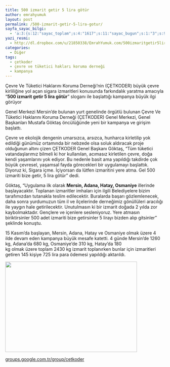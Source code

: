 ```yaml
---
title: 500 izmarit getir 5 lira götür
author: emrahyumuk
layout: post
permalink: /500-izmarit-getir-5-lira-gotur/
sayfa_sayac_bilgi:
  - 'a:3:{s:12:"sayac_toplam";s:4:"1617";s:11:"sayac_bugun";s:1:"3";s:9:"son_okuma";s:10:"1364921833";}'
yazi_resmi:
  - http://dl.dropbox.com/u/21850338/EmrahYumuk.com/500izmaritgetir5liragotur-k.jpg
categories:
  - Diğer
tags:
  - çetkoder
  - çevre ve tüketici hakları koruma derneği
  - kampanya
---
```

Çevre Ve Tüketici Haklarını Koruma Derneği&#8217;nin (ÇETKODER) büyük çevre kirliliğine yol açan sigara izmaritleri konusunda farkındalık yaratma amacıyla “**500 izmarit getir 5 lira götür**” sloganı ile başlattığı kampanya büyük ilgi görüyor

Genel Merkezi Mersin’de bulunan yurt genelinde örgütlü bulunan Çevre Ve Tüketici Haklarını Koruma Derneği (ÇETKODER) Genel Merkezi, Genel Başkanları Mustafa Göktaş öncülüğünde yeni bir kampanya ve girişim başlattı.

Çevre ve ekolojik dengenin umarsızca, arsızca, hunharca kirletilip yok edildiği günümüz ortamında bir nebzede olsa soluk aldıracak proje olduğunun altını çizen ÇETKODER Genel Başkanı Göktaş, “Tüm tüketici vatandaşlarımız bilmeli ki hor kullanılan, acımasız kirletilen çevre, doğa kendi yaşamlarını yok ediyor. Bu nedenle basit ama yapıldığı takdirde çok büyük çevresel, yaşamsal fayda görecekleri bir uygulamayı başlattık. Diyoruz ki, Sigara içme. İçiyorsan da lütfen izmaritini yere atma. Gel 500 izmariti bize getir, 5 lira götür” dedi.

<!--more-->

Göktaş, “Uygulama ilk olarak **Mersin, Adana, Hatay, Osmaniye** illerinde başlayacaktır. Toplanan izmaritler imhaları için ilgili Belediyelere bizim tarafımızdan tutanakla teslim edilecektir. Buralarda başarı gözlemlenecek, daha sonra yurdumuzun tüm il ve ilçelerinde derneğimiz gönüllüleri aracılığı ile yaygın hale getirilecektir. Unutulmasın ki bir izmarit doğada 2 yılda zor kaybolmaktadır. Gençlere ve içenlere sesleniyoruz. Yere atmasın biriktirsinler 500 adet izmariti bize getirsinler 5 lirayı bizden alıp gitsinler” şeklinde konuştu.

15 Kasım&#8217;da başlayan, Mersin, Adana, Hatay ve Osmaniye olmak üzere 4 ilde devam eden kampanya büyük mesafe katetti. 4 günde Mersin&#8217;de 1260 kg, Adana&#8217;da 680 kg, Osmaniye&#8217;de 310 kg, Hatay&#8217;da 180  
kg olmak üzere toplam 2430 kg izmarit toplanırken bunlar için izmaritleri getiren 145 kişiye 725 lira para ödemesi yapıldığı aktarıldı.

<img class="alignnone" src="http://dl.dropbox.com/u/21850338/EmrahYumuk.com/500izmaritgetir5liragotur.jpg" alt="" width="416" height="285" />

<a href="https://groups.google.com/group/cetkoder" target="_blank">groups.google.com.tr/group/cetkoder</a>